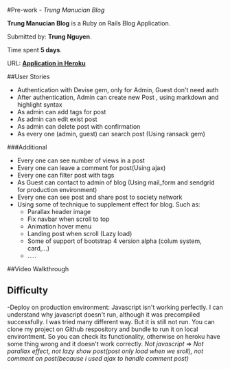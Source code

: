 #Pre-work -  *Trung Manucian Blog*

**Trung Manucian Blog** is a Ruby on Rails Blog Application.

Submitted by: **Trung Nguyen**. 

Time spent **5 days**.

URL: **[Application in Heroku](trung-prework-blog.herokuapp.com)**

##User Stories
* Authentication with Devise gem, only for Admin, Guest don't need auth
* After authentication, Admin can create new Post , using markdown and highlight syntax
* As admin can add tags for post 
* As admin can edit exist post
* As admin can delete post with confirmation
* As every one (admin, guest) can search post (Using ransack gem)

###Additional 
* Every one can see number of views in a post
* Every one can leave a comment for post(Using ajax)
* Every one can filter post with tags
* As Guest can contact to admin of blog (Using mail_form and sendgrid for production environment)
* Every one can see post and share post to society network
* Using some of technique to supplement effect for blog. Such as: 
    - Parallax header image
    - Fix navbar when scroll to top
    - Animation hover menu
    - Landing post when scroll (Lazy load)
    - Some of support of bootstrap 4 version alpha (colum system, card,...)
    - .....

##Video Walkthrough

## Difficulty
-Deploy on production environment: Javascript isn't working perfectly.
I can understand why javascript doesn't run, although it was precompiled successfully. 
I was tried many different way. But it is still not run.
You can clone my project on Github respository and bundle to run it on local environtment. So you can check its functionality, otherwise on heroku have some thing wrong and it doesn't work correctly. 
    *Not javascript* => *Not parallax effect, not lazy show post(post only load when we sroll), not comment on post(because i used ajax to handle comment post)*
